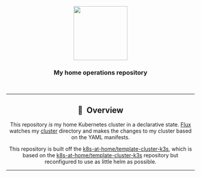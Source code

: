 <div align="center">

<img src="https://camo.githubusercontent.com/5b298bf6b0596795602bd771c5bddbb963e83e0f/68747470733a2f2f692e696d6775722e636f6d2f7031527a586a512e706e67" align="center" width="144px" height="144px"/>

### My home operations repository

</div>

<br/>

<div align="center">

---

## :book:&nbsp; Overview

This repository _is_ my home Kubernetes cluster in a declarative state.
[Flux](https://github.com/fluxcd/flux2) watches my [cluster](./cluster) directory and makes the changes to my cluster based on the YAML manifests.

This repository is built off the [k8s-at-home/template-cluster-k3s](https://github.com/budimanjojo/home-cluster), which is based on the [k8s-at-home/template-cluster-k3s](https://github.com/k8s-at-home/template-cluster-k3s) repository but reconfigured to use as little helm as possible.

---
